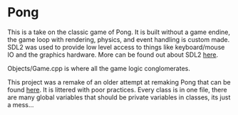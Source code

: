 # Pong
This is a take on the classic game of Pong. It is built without a game endine, the game loop with rendering, physics, and event handling is custom made. SDL2 was used to provide low level access to things like keyboard/mouse IO and the graphics hardware. More can be found out about SDL2 [here](https://www.libsdl.org/index.php).

Objects/Game.cpp is where all the game logic conglomerates.

This project was a remake of an older attempt at remaking Pong that can be found [here](https://github.com/IAbouzied/Pong_Github). It is littered with poor practices. Every class is in one file, there are many global variables that should be private variables in classes, its just a mess...
